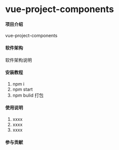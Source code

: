 # vue-project-components

#### 项目介绍
vue-project-components

#### 软件架构
软件架构说明


#### 安装教程

1. npm i
2. npm start
3. npm bulid 打包

#### 使用说明

1. xxxx
2. xxxx
3. xxxx

#### 参与贡献
